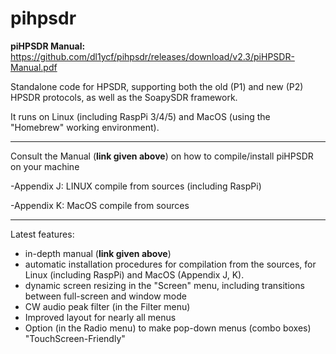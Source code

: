 # pihpsdr

**piHPSDR Manual:** https://github.com/dl1ycf/pihpsdr/releases/download/v2.3/piHPSDR-Manual.pdf

Standalone code for HPSDR,
supporting both the old (P1) and new (P2) HPSDR protocols, as well as the SoapySDR framework.

It runs on Linux (including RaspPi 3/4/5) and MacOS (using the "Homebrew" working environment).

***
Consult the Manual (**link given above**) on how to compile/install piHPSDR on your machine

-Appendix J: LINUX compile from sources (including RaspPi)

-Appendix K: MacOS compile from sources
***

Latest features:

- in-depth manual (**link given above**)
- automatic installation procedures for compilation from the sources, for Linux (including RaspPi) and MacOS
  (Appendix J, K).
- dynamic screen resizing in the "Screen" menu, including transitions
  between full-screen and window mode
- CW audio peak filter (in the Filter menu)
- Improved layout for nearly all menus
- Option (in the Radio menu) to make pop-down menus (combo boxes) "TouchScreen-Friendly"


